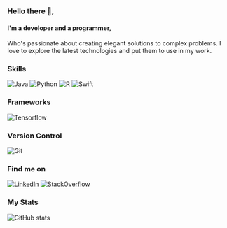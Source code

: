 ### Hello there 👋,
#### I'm a developer and a programmer,
Who's passionate about creating elegant solutions to complex problems. I love to explore the latest technologies and put them to use in my work. 

### Skills 
![Java](https://img.shields.io/badge/Java-FE8B4D?style=for-the-badge&logo=openjdk&logoColor=white) ![Python](https://img.shields.io/badge/Python-FE8B4D?style=for-the-badge&logo=python&logoColor=white)  ![R](https://img.shields.io/badge/R-FE8B4D?style=for-the-badge) ![Swift](https://img.shields.io/badge/Swift-FE8B4D?style=for-the-badge&logo=swift&logoColor=white)

### Frameworks 
![Tensorflow](https://img.shields.io/badge/Tensorflow-62F53B?style=for-the-badge&logo=tensorflow&logoColor=Black) 

### Version Control
![Git](https://img.shields.io/badge/Git-F56C22?style=for-the-badge&logo=git&logoColor=white)

### Find me on

[![LinkedIn]( https://img.shields.io/badge/LinkedIn-0077B5?style=for-the-badge&logo=linkedin&logoColor=white)]( https://www.linkedin.com/in/rene-tarot- "LinkedIn") [![StackOverflow]( https://img.shields.io/badge/-Stackoverflow-FE7A16?style=for-the-badge&logo=stack-overflow&logoColor=white)](https://stackoverflow.com/users/12822615/ren%c3%a9-tarot?tab=profile "StackOverflow") 


### My Stats

![GitHub stats](https://github-readme-stats.vercel.app/api?username=Rene-Tarot&show_icons=true&theme=radical)  


